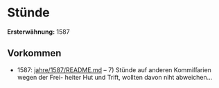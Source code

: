 # Stünde

**Ersterwähnung:** 1587

## Vorkommen
- 1587: [jahre/1587/README.md](../jahre/1587/README.md) – 7) Stünde auf anderen Kommiſſarien wegen der Frei-
heiter Hut und Trift, wollten davon niht abweichen...
